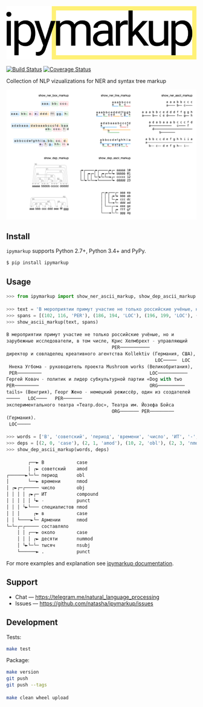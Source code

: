 <img src="https://github.com/natasha/natasha-logos/blob/master/ipymarkup.svg">

[![Build Status](https://travis-ci.org/natasha/ipymarkup.svg?branch=master)](https://travis-ci.org/natasha/ipymarkup) [![Coverage Status](https://coveralls.io/repos/github/natasha/ipymarkup/badge.svg?branch=master)](https://coveralls.io/github/natasha/ipymarkup?branch=master)

Collection of NLP vizualizations for NER and syntax tree markup

<img src="table.png"/>

## Install

`ipymarkup` supports Python 2.7+, Python 3.4+ and PyPy.

```bash
$ pip install ipymarkup
```

## Usage

```python
>>> from ipymarkup import show_ner_ascii_markup, show_dep_ascii_markup

>>> text = 'В мероприятии примут участие не только российские учёные, но и зарубежные исследователи, в том числе, Крис Хелмбрехт - управляющий директор и совладелец креативного агентства Kollektiv (Германия, США), Ннека Угбома - руководитель проекта Mushroom works (Великобритания), Гергей Ковач - политик и лидер субкультурной партии «Dog with two tails» (Венгрия), Георг Жено - немецкий режиссёр, один из создателей экспериментального театра «Театр.doc», Театра им. Йозефа Бойса (Германия).'
>>> spans = [(102, 116, 'PER'), (186, 194, 'LOC'), (196, 199, 'LOC'), (202, 214, 'PER'), (254, 268, 'LOC'), (271, 283, 'PER'), (324, 342, 'ORG'), (345, 352, 'LOC'), (355, 365, 'PER'), (445, 455, 'ORG'), (456, 468, 'PER'), (470, 478, 'LOC')]
>>> show_ascii_markup(text, spans)

В мероприятии примут участие не только российские учёные, но и 
зарубежные исследователи, в том числе, Крис Хелмбрехт - управляющий 
                                       PER───────────               
директор и совладелец креативного агентства Kollektiv (Германия, США),
                                                       LOC─────  LOC  
 Ннека Угбома - руководитель проекта Mushroom works (Великобритания), 
 PER─────────                                        LOC───────────   
Гергей Ковач - политик и лидер субкультурной партии «Dog with two 
PER─────────                                         ORG──────────
tails» (Венгрия), Георг Жено - немецкий режиссёр, один из создателей 
─────   LOC────   PER───────                                         
экспериментального театра «Театр.doc», Театра им. Йозефа Бойса 
                                       ORG─────── PER───────── 
(Германия).
 LOC─────  

>>> words = ['В', 'советский', 'период', 'времени', 'число', 'ИТ', '-', 'специалистов', 'в', 'Армении', 'составляло', 'около', 'десяти', 'тысяч', '.']
>>> deps = [(2, 0, 'case'), (2, 1, 'amod'), (10, 2, 'obl'), (2, 3, 'nmod'), (10, 4, 'obj'), (7, 5, 'compound'), (5, 6, 'punct'), (4, 7, 'nmod'), (9, 8, 'case'), (4, 9, 'nmod'), (13, 11, 'case'), (13, 12, 'nummod'), (10, 13, 'nsubj'), (10, 14, 'punct')]
>>> show_dep_ascii_markup(words, deps)

        ┌──► В            case
        │ ┌► советский    amod
┌──────►└─└─ период       obl
│       └──► времени      nmod
│ ┌►┌─┌───── число        obj
│ │ │ │ ┌►┌─ ИТ           compound
│ │ │ │ │ └► -            punct
│ │ │ └►└─── специалистов nmod
│ │ │     ┌► в            case
│ │ └────►└─ Армении      nmod
└─└─┌─┌───── составляло   
    │ │ ┌──► около        case
    │ │ │ ┌► десяти       nummod
    │ └►└─└─ тысяч        nsubj
    └──────► .            punct

```

For more examples and explanation see [ipymarkup documentation](http://nbviewer.jupyter.org/github/natasha/ipymarkup/blob/master/docs.ipynb).

## Support

- Chat — https://telegram.me/natural_language_processing
- Issues — https://github.com/natasha/ipymarkup/issues

## Development

Tests:

```bash
make test
```

Package:

```bash
make version
git push
git push --tags

make clean wheel upload
```
